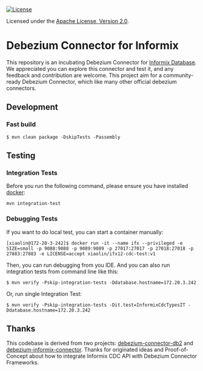 
[![License](http://img.shields.io/:license-apache%202.0-brightgreen.svg)](http://www.apache.org/licenses/LICENSE-2.0.html)

Licensed under the [Apache License, Version 2.0](http://www.apache.org/licenses/LICENSE-2.0).

# Debezium Connector for Informix

This repository is an incubating Debezium Connector for [Informix Database](https://www.ibm.com/products/informix). We appreciated you can explore this connector and test it, and any feedback and contribution are welcome. This project aim for a community-ready Debezium Connector, which like many other official debezium connectors.

## Development

### Fast build

```text
$ mvn clean package -DskipTests -Passembly
```

## Testing

### Integration Tests

Before you run the following command, please ensure you have installed [docker](https://docs.docker.com/engine/install/):

```text
mvn integration-test
```

### Debugging Tests

If you want to do local test, you can start a container manually:

```text
[xiaolin@172-20-3-242]$ docker run -it --name ifx --privileged -e SIZE=small -p 9088:9088 -p 9089:9089 -p 27017:27017 -p 27018:27018 -p 27883:27883 -e LICENSE=accept xiaolin/ifx12-cdc-test:v1
```

Then, you can run debugging from you IDE. And you can also run integration tests from command line
like this:

```text
$ mvn verify -Pskip-integration-tests -Ddatabase.hostname=172.20.3.242
```

Or, run single Integration Test:

```text
$ mvn verify -Pskip-integration-tests -Dit.test=InformixCdcTypesIT -Ddatabase.hostname=172.20.3.242
```

## Thanks

This codebase is derived from two projects: [debezium-connector-db2](https://github.com/debezium/debezium-connector-db2) and [debezium-informix-connector](https://github.com/laoflch/debezium-informix-connector). Thanks for originated ideas and Proof-of-Concept about how to integrate Informix CDC API with Debezium Connector Frameworks.
